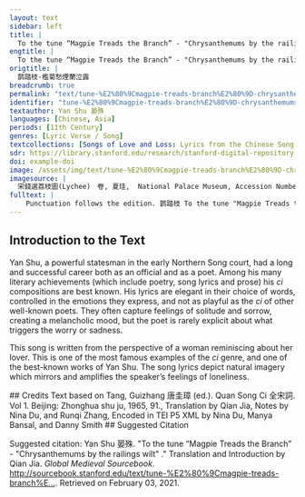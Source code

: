 ```yaml
---
layout: text
sidebar: left
title: |
  To the tune “Magpie Treads the Branch” - "Chrysanthemums by the railings wilt" | 鹊踏枝·檻菊愁煙蘭泣露
engtitle: |
  To the tune “Magpie Treads the Branch” - "Chrysanthemums by the railings wilt"
origtitle: |
  鹊踏枝·檻菊愁煙蘭泣露
breadcrumb: true
permalink: "text/tune-%E2%80%9Cmagpie-treads-branch%E2%80%9D-chrysanthemums-railings-wilt"
identifier: "tune-%E2%80%9Cmagpie-treads-branch%E2%80%9D-chrysanthemums-railings-wilt"
textauthor: Yan Shu 晏殊
languages: [Chinese, Asia]
periods: [11th Century]
genres: [Lyric Verse / Song]
textcollections: [Songs of Love and Loss: Lyrics from the Chinese Song Dynasty, Love Songs of the Medieval World: Lyrics from Europe and Asia]
sdr: https://library.stanford.edu/research/stanford-digital-repository 
doi: example-doi 
image: /assets/img/text/tune-%E2%80%9Cmagpie-treads-branch%E2%80%9D-chrysanthemums-railings-wilt.jpg
imagesource: |
  宋錢選荔枝圖(Lychee)　卷, 夏珪,  National Palace Museum, Accession Number: K2A001487N000000000PAB [Public Domain]
fulltext: |
    Punctuation follows the edition. 鹊踏枝 To the tune "Magpie Treads the Branch" 檻菊愁煙蘭泣露。 Chrysanthemums by the railings wilt in the mist, the orchids weep dew. 羅幕輕寒， Inside the silken bed canopy Refers to silky curtain, mostly used in wealthy families. , it is slightly cold; 燕子雙飛去。 Swallows fly away in pairs. 明月不諳離恨苦。 The bright moon does not know the bitterness of parting; 斜光到曉穿朱戶。 Its slanting light penetrates my painted window until daybreak. 昨夜西風凋碧樹。 Last night, the west wind withered the emerald tree. 獨上高樓， Alone, I ascended the high tower Refers to an ancient Chinese tower, which is typically high and has many floors, originally for military usage, but when discarded, most towers became gathering places for poets alike. , 望盡天涯路。 to stare at the road that leads to the edge of the world. 欲寄彩箋兼尺素。 I want to send letters on colored paper Refers to the exquisite paper that people used to write poems or songs on. and white silk, 山長水闊知何處。 The mountains are wide, the rivers broad, how do I know where you are? 
---
```

## Introduction to the Text 
<p>Yan Shu, a powerful statesman in the early Northern Song court, had a long and successful career both as an official and as a poet. Among his many literary achievements (which include poetry, song lyrics and prose) his <em>ci</em> compositions are best known. His lyrics are elegant in their choice of words, controlled in the emotions they express, and not as playful as the <em>ci</em> of other well-known poets. They often capture feelings of solitude and sorrow, creating a melancholic mood, but the poet is rarely explicit about what triggers the worry or sadness.</p> <p dir="ltr" id="docs-internal-guid-b660f106-7fff-e393-b200-7cf00846c653">This song is written from the perspective of a woman reminiscing about her lover. This is one of the most famous examples of the <em>ci</em> genre, and one of the best-known works of Yan Shu. The song lyrics depict natural imagery which mirrors and amplifies the speaker’s feelings of loneliness.</p>
## Credits
Text based on Tang, Guizhang 唐圭璋 (ed.). Quan Song Ci 全宋詞. Vol 1. Beijing: Zhonghua shu ju, 1965, 91., 
Translation by Qian Jia, Notes by Nina Du,  and Runqi Zhang, 
Encoded in TEI P5 XML by Nina Du, Manya Bansal,  and Danny Smith
## Suggested Citation
<p>Suggested citation: Yan Shu 晏殊.  "To the tune “Magpie Treads the Branch” - "Chrysanthemums by the railings wilt" ." Translation and Introduction by Qian Jia. <em>Global Medieval Sourcebook</em>. <a href="http://sourcebook.stanford.edu/text/tune-%E2%80%9Cmagpie-treads-branch%E2%80%9D-chrysanthemums-railings-wilt">http://sourcebook.stanford.edu/text/tune-%E2%80%9Cmagpie-treads-branch%E...</a>. Retrieved on February 03, 2021.</p>